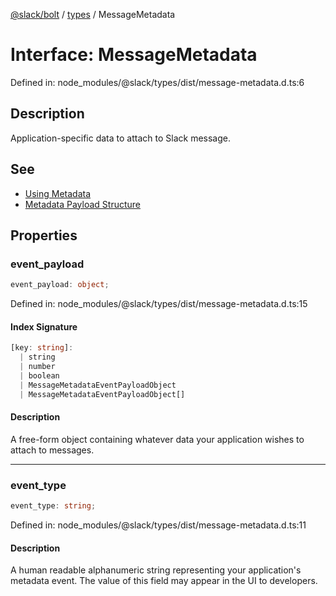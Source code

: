 [@slack/bolt](../../../../index.md) / [types](../index.md) / MessageMetadata

# Interface: MessageMetadata

Defined in: node\_modules/@slack/types/dist/message-metadata.d.ts:6

## Description

Application-specific data to attach to Slack message.

## See

 - [Using Metadata](https://api.slack.com/metadata/using)
 - [Metadata Payload Structure](https://api.slack.com/reference/metadata#payload_structure)

## Properties

### event\_payload

```ts
event_payload: object;
```

Defined in: node\_modules/@slack/types/dist/message-metadata.d.ts:15

#### Index Signature

```ts
[key: string]: 
  | string
  | number
  | boolean
  | MessageMetadataEventPayloadObject
  | MessageMetadataEventPayloadObject[]
```

#### Description

A free-form object containing whatever data your application wishes to attach to messages.

***

### event\_type

```ts
event_type: string;
```

Defined in: node\_modules/@slack/types/dist/message-metadata.d.ts:11

#### Description

A human readable alphanumeric string representing your application's metadata event.
The value of this field may appear in the UI to developers.
